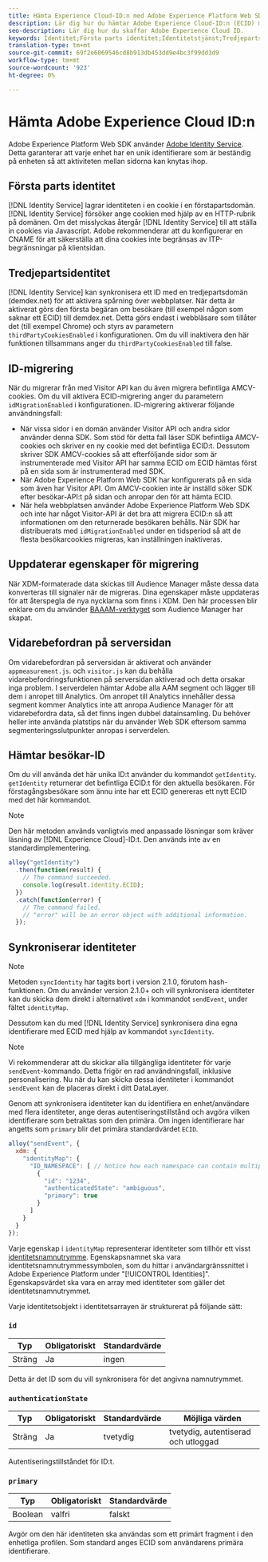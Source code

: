 ```yaml
---
title: Hämta Experience Cloud-ID:n med Adobe Experience Platform Web SDK
description: Lär dig hur du hämtar Adobe Experience Cloud-ID:n (ECID) med Adobe Experience Platform Web SDK.
seo-description: Lär dig hur du skaffar Adobe Experience Cloud ID.
keywords: Identitet;Första parts identitet;Identitetstjänst;Tredjepartsidentitet;ID-migrering;Besökar-ID;Tredjepartsidentitet;Tredje parts-cookiesEnabled;idMigrationEnabled;getIdentity;Syncing Identities;syncIdentity;sendEvent;identityMap;primär;ecid;Identity Namespace id;authenticationState;hashEnabled;
translation-type: tm+mt
source-git-commit: 69f2e6069546cd8b913db453dd9e4bc3f99dd3d9
workflow-type: tm+mt
source-wordcount: '923'
ht-degree: 0%

---
```



# Hämta Adobe Experience Cloud ID:n

Adobe Experience Platform Web SDK använder [Adobe Identity Service](../../identity-service/ecid.md). Detta garanterar att varje enhet har en unik identifierare som är beständig på enheten så att aktiviteten mellan sidorna kan knytas ihop.

## Första parts identitet

[!DNL Identity Service] lagrar identiteten i en cookie i en förstapartsdomän. [!DNL Identity Service] försöker ange cookien med hjälp av en HTTP-rubrik på domänen. Om det misslyckas återgår [!DNL Identity Service] till att ställa in cookies via Javascript. Adobe rekommenderar att du konfigurerar en CNAME för att säkerställa att dina cookies inte begränsas av ITP-begränsningar på klientsidan.

## Tredjepartsidentitet

[!DNL Identity Service] kan synkronisera ett ID med en tredjepartsdomän (demdex.net) för att aktivera spårning över webbplatser. När detta är aktiverat görs den första begäran om besökare (till exempel någon som saknar ett ECID) till demdex.net. Detta görs endast i webbläsare som tillåter det (till exempel Chrome) och styrs av parametern `thirdPartyCookiesEnabled` i konfigurationen. Om du vill inaktivera den här funktionen tillsammans anger du `thirdPartyCookiesEnabled` till false.

## ID-migrering

När du migrerar från med Visitor API kan du även migrera befintliga AMCV-cookies. Om du vill aktivera ECID-migrering anger du parametern `idMigrationEnabled` i konfigurationen. ID-migrering aktiverar följande användningsfall:

* När vissa sidor i en domän använder Visitor API och andra sidor använder denna SDK. Som stöd för detta fall läser SDK befintliga AMCV-cookies och skriver en ny cookie med det befintliga ECID:t. Dessutom skriver SDK AMCV-cookies så att efterföljande sidor som är instrumenterade med Visitor API har samma ECID om ECID hämtas först på en sida som är instrumenterad med SDK.
* När Adobe Experience Platform Web SDK har konfigurerats på en sida som även har Visitor API. Om AMCV-cookien inte är inställd söker SDK efter besökar-API:t på sidan och anropar den för att hämta ECID.
* När hela webbplatsen använder Adobe Experience Platform Web SDK och inte har något Visitor-API är det bra att migrera ECID:n så att informationen om den returnerade besökaren behålls. När SDK har distribuerats med `idMigrationEnabled` under en tidsperiod så att de flesta besökarcookies migreras, kan inställningen inaktiveras.

## Uppdaterar egenskaper för migrering

När XDM-formaterade data skickas till Audience Manager måste dessa data konverteras till signaler när de migreras. Dina egenskaper måste uppdateras för att återspegla de nya nycklarna som finns i XDM. Den här processen blir enklare om du använder [BAAAM-verktyget](https://docs.adobe.com/content/help/en/audience-manager/user-guide/reference/bulk-management-tools/bulk-management-intro.html#getting-started-with-bulk-management) som Audience Manager har skapat.

## Vidarebefordran på serversidan

Om vidarebefordran på serversidan är aktiverat och använder `appmeasurement.js`. och `visitor.js` kan du behålla vidarebefordringsfunktionen på serversidan aktiverad och detta orsakar inga problem. I serverdelen hämtar Adobe alla AAM segment och lägger till dem i anropet till Analytics. Om anropet till Analytics innehåller dessa segment kommer Analytics inte att anropa Audience Manager för att vidarebefordra data, så det finns ingen dubbel datainsamling. Du behöver heller inte använda platstips när du använder Web SDK eftersom samma segmenteringsslutpunkter anropas i serverdelen.

## Hämtar besökar-ID

Om du vill använda det här unika ID:t använder du kommandot `getIdentity`. `getIdentity` returnerar det befintliga ECID:t för den aktuella besökaren. För förstagångsbesökare som ännu inte har ett ECID genereras ett nytt ECID med det här kommandot.

>[!NOTE]
>
>Den här metoden används vanligtvis med anpassade lösningar som kräver läsning av [!DNL Experience Cloud]-ID:t. Den används inte av en standardimplementering.

```javascript
alloy("getIdentity")
  .then(function(result) {
    // The command succeeded.
    console.log(result.identity.ECID);
  })
  .catch(function(error) {
    // The command failed.
    // "error" will be an error object with additional information.
  });
```

## Synkroniserar identiteter

>[!NOTE]
>
>Metoden `syncIdentity` har tagits bort i version 2.1.0, förutom hash-funktionen. Om du använder version 2.1.0+ och vill synkronisera identiteter kan du skicka dem direkt i alternativet `xdm` i kommandot `sendEvent`, under fältet `identityMap`.

Dessutom kan du med [!DNL Identity Service] synkronisera dina egna identifierare med ECID med hjälp av kommandot `syncIdentity`.

>[!NOTE]
>
>Vi rekommenderar att du skickar alla tillgängliga identiteter för varje `sendEvent`-kommando. Detta frigör en rad användningsfall, inklusive personalisering. Nu när du kan skicka dessa identiteter i kommandot `sendEvent` kan de placeras direkt i ditt DataLayer.

Genom att synkronisera identiteter kan du identifiera en enhet/användare med flera identiteter, ange deras autentiseringstillstånd och avgöra vilken identifierare som betraktas som den primära. Om ingen identifierare har angetts som `primary` blir det primära standardvärdet `ECID`.

```javascript
alloy("sendEvent", {
  xdm: {
    "identityMap": {
      "ID_NAMESPACE": [ // Notice how each namespace can contain multiple identifiers.
        {
          "id": "1234",
          "authenticatedState": "ambiguous",
          "primary": true
        }
      ]
    }
  }
});
```

Varje egenskap i `identityMap` representerar identiteter som tillhör ett visst [identitetsnamnutrymme](../../identity-service/namespaces.md). Egenskapsnamnet ska vara identitetsnamnutrymmessymbolen, som du hittar i användargränssnittet i Adobe Experience Platform under &quot;[!UICONTROL Identities]&quot;. Egenskapsvärdet ska vara en array med identiteter som gäller det identitetsnamnutrymmet.

Varje identitetsobjekt i identitetsarrayen är strukturerat på följande sätt:

### `id`

| **Typ** | **Obligatoriskt** | **Standardvärde** |
| -------- | ------------ | ----------------- |
| Sträng | Ja | ingen |

Detta är det ID som du vill synkronisera för det angivna namnutrymmet.

### `authenticationState`

| **Typ** | **Obligatoriskt** | **Standardvärde** | **Möjliga värden** |
| -------- | ------------ | ----------------- | ------------------------------------ |
| Sträng | Ja | tvetydig | tvetydig, autentiserad och utloggad |

Autentiseringstillståndet för ID:t.

### `primary`

| **Typ** | **Obligatoriskt** | **Standardvärde** |
| -------- | ------------ | ----------------- |
| Boolean | valfri | falskt |

Avgör om den här identiteten ska användas som ett primärt fragment i den enhetliga profilen. Som standard anges ECID som användarens primära identifierare.
